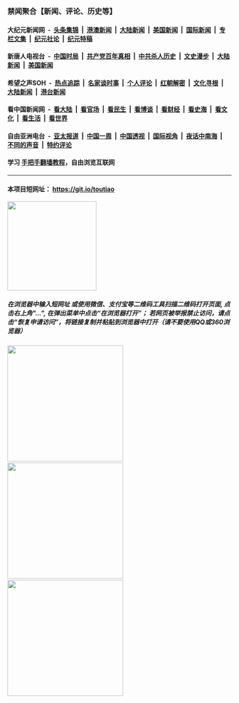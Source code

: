 ### 禁闻聚合【新闻、评论、历史等】

#### 大纪元新闻网 &nbsp;-&nbsp; [头条集锦](indexes/E头条集锦.md?t=02050911) &nbsp;|&nbsp; [港澳新闻](indexes/E港澳新闻.md?t=02050911)  &nbsp;|&nbsp; [大陆新闻](indexes/E大陆新闻.md?t=02050911) &nbsp;|&nbsp; [美国新闻](indexes/E美国新闻.md?t=02050911) &nbsp;|&nbsp; [国际新闻](indexes/E国际新闻.md?t=02050911) &nbsp;|&nbsp; [专栏文集](indexes/E专栏文集.md?t=02050911) &nbsp;|&nbsp; [纪元社论](indexes/E纪元社论.md?t=02050911) &nbsp;|&nbsp; [纪元特稿](indexes/E纪元特稿.md?t=02050911) 

#### 新唐人电视台 &nbsp;-&nbsp; [中国时局](indexes/N中国时局.md?t=02050911) &nbsp;|&nbsp; [共产党百年真相](indexes/N共产党百年真相.md?t=02050911) &nbsp;|&nbsp; [中共杀人历史](indexes/N中共杀人历史.md?t=02050911) &nbsp;|&nbsp; [文史漫步](indexes/N文史漫步.md?t=02050911) &nbsp;|&nbsp; [大陆新闻](indexes/N大陆新闻.md?t=02050911) &nbsp;|&nbsp; [美国新闻](indexes/N美国新闻.md?t=02050911)

#### 希望之声SOH &nbsp;-&nbsp; [热点追踪](indexes/H热点追踪.md?t=02050911) &nbsp;|&nbsp; [名家谈时事](indexes/H名家谈时事.md?t=02050911) &nbsp;|&nbsp; [个人评论](indexes/H个人评论.md?t=02050911)  &nbsp;|&nbsp; [红朝解密](indexes/H红朝解密.md?t=02050911) &nbsp;|&nbsp; [文化寻根](indexes/H文化寻根.md?t=02050911) &nbsp;|&nbsp; [大陆新闻](indexes/H大陆新闻.md?t=02050911) &nbsp;|&nbsp; [港台新闻](indexes/H港台新闻.md?t=02050911)

#### 看中国新闻网 &nbsp;-&nbsp; [看大陆](indexes/S看大陆.md?t=02050911) &nbsp;|&nbsp; [看官场](indexes/S看官场.md?t=02050911) &nbsp;|&nbsp; [看民生](indexes/S看民生.md?t=02050911)  &nbsp;|&nbsp; [看博谈](indexes/S看博谈.md?t=02050911) &nbsp;|&nbsp; [看财经](indexes/S看财经.md?t=02050911) &nbsp;|&nbsp; [看史海](indexes/S看史海.md?t=02050911) &nbsp;|&nbsp; [看文化](indexes/S看文化.md?t=02050911) &nbsp;|&nbsp; [看生活](indexes/S看生活.md?t=02050911) &nbsp;|&nbsp; [看世界](indexes/S看世界.md?t=02050911)

#### 自由亚洲电台 &nbsp;-&nbsp; [亚太报道](indexes/R亚太报道.md?t=02050911) &nbsp;|&nbsp; [中国一周](indexes/R中国一周.md?t=02050911) &nbsp;|&nbsp; [中国透视](indexes/R中国透视.md?t=02050911)  &nbsp;|&nbsp; [国际视角](indexes/R国际视角.md?t=02050911) &nbsp;|&nbsp; [夜话中南海](indexes/R夜话中南海.md?t=02050911) &nbsp;|&nbsp; [不同的声音](indexes/R不同的声音.md?t=02050911) &nbsp;|&nbsp; [特约评论](indexes/R特约评论.md?t=02050911)

#### 学习 [手把手翻墙教程](https://github.com/gfw-breaker/guides/wiki)，自由浏览互联网

----

#### 本项目短网址： https://git.io/toutiao
<img src="https://raw.githubusercontent.com/gfw-breaker/banned-news/master/scripts/img/qr.png" width="200px"/>  

##### 在浏览器中输入短网址 或使用微信、支付宝等二维码工具扫描二维码打开页面, 点击右上角"...", 在弹出菜单中点击“在浏览器打开”； 若网页被举报禁止访问，请点击“恢复申请访问”，将链接复制并粘贴到浏览器中打开（请不要使用QQ或360浏览器）

<img src="https://raw.githubusercontent.com/gfw-breaker/banned-news/master/scripts/img/1.png" width="260px"/> &nbsp; <img src="https://raw.githubusercontent.com/gfw-breaker/banned-news/master/scripts/img/2.png" width="260px"/> &nbsp; <img src="https://raw.githubusercontent.com/gfw-breaker/banned-news/master/scripts/img/3.png" width="260px"/>
